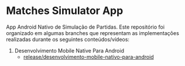 # Matches Simulator App

App Android Nativo de Simulação de Partidas. Este repositório foi organizado em algumas branches que representam as implementações realizadas durante os seguintes conteúdos/vídeos:

1. Desenvolvimento Mobile Native Para Android
    - [release/desenvolvimento-mobile-nativo-para-android](https://github.com/juliano-soares/matches-simulator-app/tree/release/desenvolvimento-mobile-nativo-para-android)
